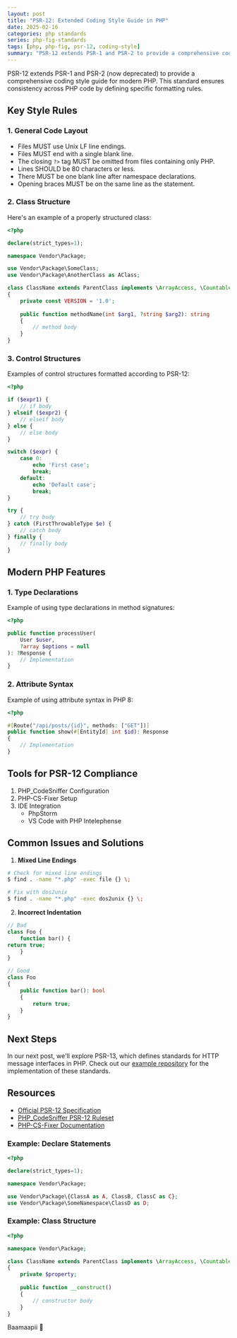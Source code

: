 ```yaml
---
layout: post
title: "PSR-12: Extended Coding Style Guide in PHP"
date: 2025-02-16
categories: php standards
series: php-fig-standards
tags: [php, php-fig, psr-12, coding-style]
summary: "PSR-12 extends PSR-1 and PSR-2 to provide a comprehensive coding style guide for modern PHP, ensuring consistency across PHP code."
---
```


PSR-12 extends PSR-1 and PSR-2 (now deprecated) to provide a comprehensive coding style guide for modern PHP. This standard ensures consistency across PHP code by defining specific formatting rules.

## Key Style Rules

### 1. General Code Layout

- Files MUST use Unix LF line endings.
- Files MUST end with a single blank line.
- The closing `?>` tag MUST be omitted from files containing only PHP.
- Lines SHOULD be 80 characters or less.
- There MUST be one blank line after namespace declarations.
- Opening braces MUST be on the same line as the statement.

### 2. Class Structure

Here's an example of a properly structured class:

```php
<?php

declare(strict_types=1);

namespace Vendor\Package;

use Vendor\Package\SomeClass;
use Vendor\Package\AnotherClass as AClass;

class ClassName extends ParentClass implements \ArrayAccess, \Countable
{
    private const VERSION = '1.0';
    
    public function methodName(int $arg1, ?string $arg2): string
    {
        // method body
    }
}
```

### 3. Control Structures

Examples of control structures formatted according to PSR-12:

```php
<?php

if ($expr1) {
    // if body
} elseif ($expr2) {
    // elseif body
} else {
    // else body
}

switch ($expr) {
    case 0:
        echo 'First case';
        break;
    default:
        echo 'Default case';
        break;
}

try {
    // try body
} catch (FirstThrowableType $e) {
    // catch body
} finally {
    // finally body
}
```

## Modern PHP Features

### 1. Type Declarations

Example of using type declarations in method signatures:

```php
<?php

public function processUser(
    User $user,
    ?array $options = null
): ?Response {
    // Implementation
}
```

### 2. Attribute Syntax

Example of using attribute syntax in PHP 8:

```php
<?php

#[Route("/api/posts/{id}", methods: ["GET"])]
public function show(#[EntityId] int $id): Response
{
    // Implementation
}
```

## Tools for PSR-12 Compliance

1. PHP_CodeSniffer Configuration
2. PHP-CS-Fixer Setup
3. IDE Integration
   - PhpStorm
   - VS Code with PHP Intelephense

## Common Issues and Solutions

1. **Mixed Line Endings**

```bash
# Check for mixed line endings
$ find . -name "*.php" -exec file {} \;

# Fix with dos2unix
$ find . -name "*.php" -exec dos2unix {} \;
```

2. **Incorrect Indentation**

```php
// Bad
class Foo {
    function bar() {
return true;
    }
}

// Good
class Foo
{
    public function bar(): bool
    {
        return true;
    }
}
```

## Next Steps

In our next post, we'll explore PSR-13, which defines standards for HTTP message interfaces in PHP. Check out our [example repository](https://github.com/yourusername/php-fig-guide/tree/psr-12) for the implementation of these standards.

## Resources

- [Official PSR-12 Specification](https://www.php-fig.org/psr/psr-12/)
- [PHP_CodeSniffer PSR-12 Ruleset](https://github.com/squizlabs/PHP_CodeSniffer/blob/master/src/Standards/PSR12/ruleset.xml)
- [PHP-CS-Fixer Documentation](https://github.com/FriendsOfPHP/PHP-CS-Fixer)

### Example: Declare Statements

```php
<?php

declare(strict_types=1);

namespace Vendor\Package;

use Vendor\Package\{ClassA as A, ClassB, ClassC as C};
use Vendor\Package\SomeNamespace\ClassD as D;
```

### Example: Class Structure

```php
<?php

namespace Vendor\Package;

class ClassName extends ParentClass implements \ArrayAccess, \Countable
{
    private $property;
    
    public function __construct()
    {
        // constructor body
    }
}
```

Baamaapii 👋
